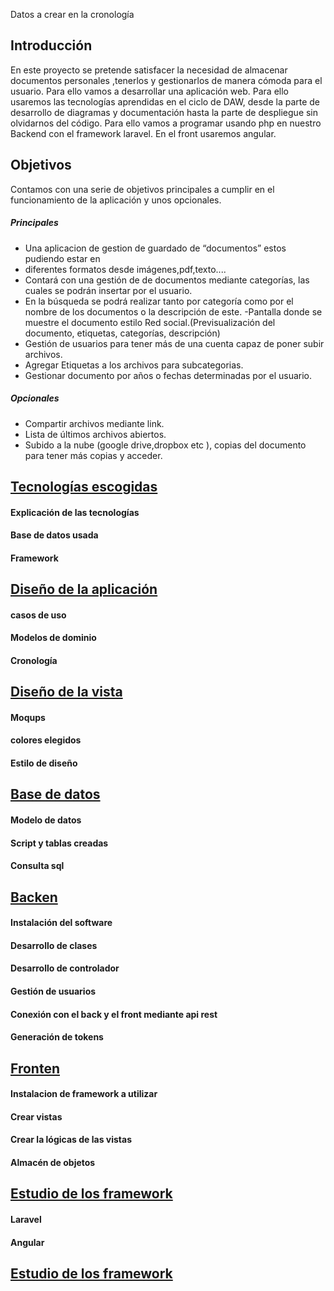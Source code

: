 Datos a crear en la cronología 
## Introducción
En este proyecto se pretende satisfacer la necesidad de almacenar documentos personales ,tenerlos y gestionarlos de manera cómoda para el usuario. Para ello vamos a desarrollar una aplicación web. Para ello usaremos las tecnologías aprendidas en el ciclo de DAW, desde la parte de desarrollo de diagramas y documentación hasta la parte de despliegue sin olvidarnos del código. Para ello vamos a programar usando php en nuestro Backend con el framework laravel.  En el front usaremos angular.
## Objetivos
Contamos con una serie de objetivos principales a cumplir en el funcionamiento de la aplicación y unos opcionales.
#####  Principales
- Una aplicacion de gestion de guardado de “documentos” estos pudiendo estar en
- diferentes formatos desde imágenes,pdf,texto....
- Contará con una gestión de de documentos mediante categorías, las cuales se podrán
insertar por el usuario.
- En la búsqueda se podrá realizar tanto por categoría como por el nombre de los
documentos o la descripción de este.
-Pantalla donde se muestre el documento estilo Red social.(Previsualización del
documento, etiquetas, categorías, descripción)
- Gestión de usuarios para tener más de una cuenta capaz de poner subir archivos.
- Agregar Etiquetas a los archivos para subcategorias.
- Gestionar documento por años o fechas determinadas por el usuario.
##### Opcionales
- Compartir archivos mediante link.
- Lista de últimos archivos abiertos.
- Subido a la nube (google drive,dropbox etc ), copias del documento para tener más
copias y acceder.

## [Tecnologías escogidas](/Documentacion/Tecnologías_escogidas.md)
#### Explicación de las tecnologías 
#### Base de datos usada 
#### Framework
## [Diseño de la aplicación](/Documentacion/Diseño_de_la_aplicación.md)
#### casos de uso 
#### Modelos de dominio
#### Cronología
## [Diseño de la vista](/Documentacion/Diseño_de_la_vista.md)
#### Moqups
#### colores elegidos 
#### Estilo de diseño
## [Base de datos](/Documentacion/Base_de_datos.md)
#### Modelo de datos 
#### Script y tablas creadas 
#### Consulta sql
## [Backen](/Documentacion/Backen.md)
#### Instalación del software
#### Desarrollo de clases
#### Desarrollo de controlador
#### Gestión de usuarios
#### Conexión con el back y el front mediante api rest
#### Generación de tokens
## [Fronten](/Documentacion/Fronten.md)
#### Instalacion de framework  a utilizar 
#### Crear vistas
#### Crear la lógicas de las vistas
#### Almacén de objetos 
## [Estudio de los framework](/Documentacion/estudio_de_los_framework.md)
#### Laravel 
#### Angular
## [Estudio de los framework](/Documentacion/Bibliografia.md)


